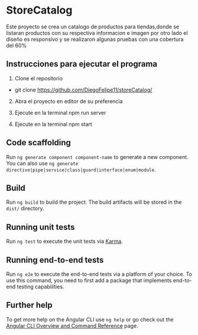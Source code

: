 # StoreCatalog

Este proyecto se crea un catalogo de productos para tiendas,donde se listaran productos con su respectiva informacion e imagen por otro lado  el diseño es responsivo y se realizaron algunas pruebas con una cobertura del 60%


## Instrucciones para ejecutar el programa
1. Clone el repositorio
+ git clone https://github.com/DiegoFelipe11/storeCatalog/

2. Abra el proyecto en editor de su preferencia

3. Ejecute en la terminal npm run server
4. Ejecute en la terminal npm start


## Code scaffolding

Run `ng generate component component-name` to generate a new component. You can also use `ng generate directive|pipe|service|class|guard|interface|enum|module`.

## Build

Run `ng build` to build the project. The build artifacts will be stored in the `dist/` directory.

## Running unit tests

Run `ng test` to execute the unit tests via [Karma](https://karma-runner.github.io).

## Running end-to-end tests

Run `ng e2e` to execute the end-to-end tests via a platform of your choice. To use this command, you need to first add a package that implements end-to-end testing capabilities.

## Further help

To get more help on the Angular CLI use `ng help` or go check out the [Angular CLI Overview and Command Reference](https://angular.io/cli) page.
